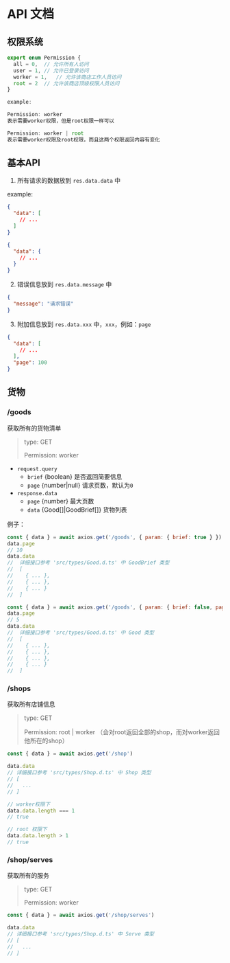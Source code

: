 # API 文档

## 权限系统

```ts
export enum Permission {
  all = 0,  // 允许所有人访问
  user = 1, // 允许已登录访问
  worker = 1,   // 允许该商店工作人员访问
  root = 2  // 允许该商店顶级权限人员访问
}

example:

Permission: worker
表示需要worker权限，但是root权限一样可以

Permission: worker | root
表示需要worker权限及root权限，而且这两个权限返回内容有变化
```

## 基本API

1. 所有请求的数据放到 `res.data.data` 中

example:

```json
{
  "data": [
    // ...
  ]
}
```

```json
{
  "data": {
    // ...
  }
}
```

2. 错误信息放到 `res.data.message` 中

```json
{
  "message": "请求错误"
}
```
3. 附加信息放到 `res.data.xxx` 中，`xxx`，例如：`page`

```json
{
  "data": [
    // ...
  ],
  "page": 100
}
```

## 货物

### /goods

获取所有的货物清单

> type: GET 
>
> Permission: worker

* `request.query`
    * `brief` {boolean} 是否返回简要信息
    * `page` {number|null} 请求页数，默认为`0`
* `response.data`
    * `page` {number} 最大页数
    * `data` {Good[]|GoodBrief[]} 货物列表

例子：

```js
const { data } = await axios.get('/goods', { param: { brief: true } })
data.page
// 10
data.data
//  详细接口参考 'src/types/Good.d.ts' 中 GoodBrief 类型
//  [
//    { ... },
//    { ... },
//    { ... }
//  ]
```

```js
const { data } = await axios.get('/goods', { param: { brief: false, page: 1 } })
data.page
// 5
data.data
//  详细接口参考 'src/types/Good.d.ts' 中 Good 类型
//  [
//    { ... },
//    { ... },
//    { ... },
//    { ... }
//  ]
```

### /shops

获取所有店铺信息

> type: GET
>
> Permission: root | worker
> （会对root返回全部的shop，而对worker返回他所在的shop）

```js
const { data } = await axios.get('/shop')

data.data
// 详细接口参考 'src/types/Shop.d.ts' 中 Shop 类型
// [
//   ...
// ]

// worker权限下
data.data.length === 1
// true

// root 权限下
data.data.length > 1
// true
```

### /shop/serves

获取所有的服务

> type: GET
>
> Permission: worker

```js
const { data } = await axios.get('/shop/serves')

data.data
// 详细接口参考 'src/types/Shop.d.ts' 中 Serve 类型
// [
//   ...
// ]
```
